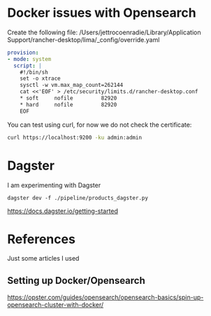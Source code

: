 # Docker issues with Opensearch

Create the following file:
/Users/jettrocoenradie/Library/Application Support/rancher-desktop/lima/_config/override.yaml

```yaml
provision:
- mode: system
  script: |
    #!/bin/sh
    set -o xtrace
    sysctl -w vm.max_map_count=262144
    cat <<'EOF' > /etc/security/limits.d/rancher-desktop.conf
    * soft     nofile         82920
    * hard     nofile         82920
    EOF
```

You can test using curl, for now we do not check the certificate:
```bash
curl https://localhost:9200 -ku admin:admin
```

# Dagster

I am experimenting with Dagster

```
dagster dev -f ./pipeline/products_dagster.py
```

https://docs.dagster.io/getting-started


# References
Just some articles I used

## Setting up Docker/Opensearch
https://opster.com/guides/opensearch/opensearch-basics/spin-up-opensearch-cluster-with-docker/
